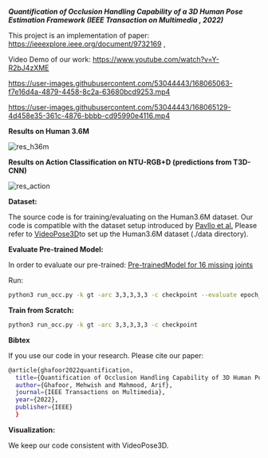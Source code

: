 ***Quantification of Occlusion Handling Capability of a 3D Human Pose Estimation Framework (IEEE Transaction on Multimedia , 2022)***

This project is an implementation of paper: https://ieeexplore.ieee.org/document/9732169 ,

Video Demo of our work: https://www.youtube.com/watch?v=Y-R2bJ4zXME 


https://user-images.githubusercontent.com/53044443/168065063-f7e16d4a-4879-4458-8c2a-63680bcd9253.mp4



https://user-images.githubusercontent.com/53044443/168065129-4d458e35-361c-4876-bbbb-cd95990e4116.mp4


**Results on Human 3.6M**

![res_h36m](https://user-images.githubusercontent.com/53044443/168068179-d9176ff4-5d3a-476d-8a4b-e3152c699d86.png)



**Results on Action Classification on NTU-RGB+D (predictions from T3D-CNN)**


![res_action](https://user-images.githubusercontent.com/53044443/168068377-fa605e76-2e34-48ab-a978-7ee9f448f1a0.png)


**Dataset:**

The source code is for training/evaluating on the Human3.6M dataset. Our code is compatible with the dataset setup introduced by [Pavllo et al.](https://openaccess.thecvf.com/content_CVPR_2019/papers/Pavllo_3D_Human_Pose_Estimation_in_Video_With_Temporal_Convolutions_and_CVPR_2019_paper.pdf) Please refer to [VideoPose3D](https://github.com/facebookresearch/VideoPose3D )to set up the Human3.6M dataset (./data directory).


**Evaluate Pre-trained Model:**

In order to evaluate our pre-trained: [Pre-trainedModel for 16 missing joints](https://drive.google.com/drive/folders/1gHfyf6ufbVW2nh-9kS5mmUNSy8KN_bPb?usp=sharing )

Run:

```bash
python3 run_occ.py -k gt -arc 3,3,3,3,3 -c checkpoint --evaluate epoch_16Miss.bin 
```

**Train from Scratch:**

```bash
python3 run_occ.py -k gt -arc 3,3,3,3,3 -c checkpoint
```

**Bibtex**

If you use our code in your research. Please cite our paper:
```bash
@article{ghafoor2022quantification,
  title={Quantification of Occlusion Handling Capability of 3D Human Pose Estimation Framework},
  author={Ghafoor, Mehwish and Mahmood, Arif},
  journal={IEEE Transactions on Multimedia},
  year={2022},
  publisher={IEEE}
  }
  ```
  **Visualization:**

We keep our code consistent with VideoPose3D.
